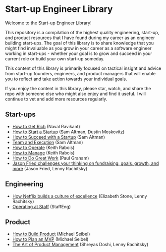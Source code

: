 # Start-up Engineer Library

Welcome to the Start-up Engineer Library!

This repository is a compilation of the highest quality engineering, start-up, and product resources that I have found during my career as an engineer building start-ups. The goal of this library is to share knowledge that you might find invaluable as you grow in your career as a software engineer working in start-ups - whether your goal is to grow and succeed in your current role or build your own start-up someday.

This content of this library is primarily focused on tactical insight and advice from start-up founders, engineers, and product managers that will enable you to reflect and take action towards your individual goals.

If you enjoy the content in this library, please star, watch, and share the repo with someone else who might also enjoy and find it useful. I will continue to vet and add more resources regularly.

## Start-ups

- [How to Get Rich](https://www.youtube.com/watch?v=1-TZqOsVCNM) (Naval Ravikant)
- [How to Start a Startup](https://www.youtube.com/watch?v=CBYhVcO4WgI) (Sam Altman, Dustin Moskovitz)
- [How to Succeed with a Startup](https://www.youtube.com/watch?v=0lJKucu6HJc) (Sam Altman)
- [Team and Execution](https://www.youtube.com/watch?v=CVfnkM44Urs) (Sam Altman)
- [How to Operate](https://www.youtube.com/watch?v=6fQHLK1aIBs) (Keith Rabois)
- [How to Manage](https://www.youtube.com/watch?v=uVhTvQXfibU) (Keith Rabois)
- [How to Do Great Work](https://paulgraham.com/greatwork.html) (Paul Graham)
- [Jason Fried challenges your thinking on fundraising, goals, growth, and more](https://www.youtube.com/watch?v=dAnF0tk0di8&t) (Jason Fried, Lenny Rachitsky)

## Engineering

- [How Netflix builds a culture of excellence](https://www.youtube.com/watch?v=2XgU6T4DalY&t) (Elizabeth Stone, Lenny Rachitsky)
- [Operating at Staff](https://staffeng.com/guides/operating-at-staff/) (StaffEng)

## Product

- [How to Build Product](https://www.youtube.com/watch?v=C27RVio2rOs) (Michael Seibel)
- [How to Plan an MVP](https://www.youtube.com/watch?v=1hHMwLxN6EM) (Michael Seibel)
- [The Art of Product Management](https://www.youtube.com/watch?v=YP_QghPLG-8) (Shreyas Doshi, Lenny Rachitsky)

